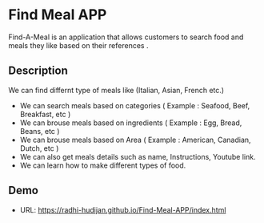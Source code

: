 # Find Meal APP 
Find-A-Meal is an application that allows customers to search food and meals they like based on their references .

## Description

We can find differnt type of meals like (Italian, Asian, French etc.)

- We can search meals based on categories ( Example : Seafood, Beef, Breakfast, etc )
- We can brouse meals based on ingredients ( Example : Egg, Bread, Beans, etc )
- We can brouse meals based on Area ( Example : American, Canadian, Dutch, etc )
- We can also get meals details such as name, Instructions, Youtube link.
- We can learn how to make different types of food.



## Demo

- URL: https://radhi-hudijan.github.io/Find-Meal-APP/index.html
